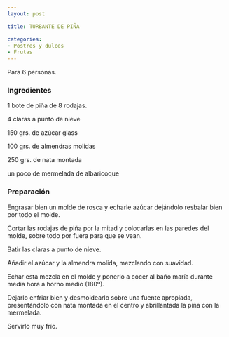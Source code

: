```yaml
---
layout: post

title: TURBANTE DE PIÑA

categories:
- Postres y dulces
- Frutas
---
```

Para 6 personas.

<h3>Ingredientes</h3>

1 bote de piña de 8 rodajas.

4 claras a punto de nieve

150 grs. de azúcar glass

100 grs. de almendras molidas

250 grs. de nata montada

un poco de mermelada de albaricoque

<h3>Preparación</h3>

Engrasar bien un molde de rosca y echarle azúcar dejándolo resbalar bien por todo el molde.

Cortar las rodajas de piña por la mitad y colocarlas en las paredes del molde, sobre todo por fuera para que se vean.

Batir las claras a punto de nieve.

Añadir el azúcar y la almendra molida, mezclando con suavidad.

Echar esta mezcla en el molde y ponerlo a cocer al baño maría durante media hora a horno medio (180º).

Dejarlo enfriar bien y desmoldearlo sobre una fuente apropiada, presentándolo con nata montada en el centro y abrillantada la piña con la mermelada.

Servirlo muy frío.